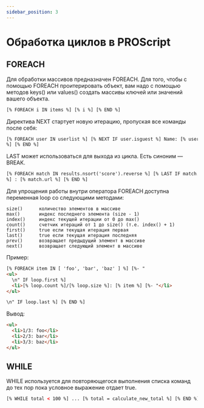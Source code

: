 ```yaml
---
sidebar_position: 3
---
```


# Обработка циклов в PROScript

## FOREACH

Для обработки массивов предназначен FOREACH.
Для того, чтобы с помощью FOREACH проитерировать объект, вам надо с помощью методов keys() или values() создать массивы ключей или значений вашего объекта.

```html
[% FOREACH i IN items %] [% i %] [% END %]
```

Директива NEXT стартует новую итерацию, пропуская все команды после себя:

```html
[% FOREACH user IN userlist %] [% NEXT IF user.isguest %] Name: [% user.name %] Email: [% user.email
%] [% END %]
```

LAST может использоваться для выхода из цикла. Есть синоним — BREAK.

```html
[% FOREACH match IN results.nsort('score').reverse %] [% LAST IF match.score < 50 %] [% match.score
%] : [% match.url %] [% END %]
```

Для упрощения работы внутри оператора FOREACH доступна переменная loop со следующими методами:

```
size()      количество элементов в массиве
max()       индекс последнего элемента (size - 1)
index()     индекс текущей итерации от 0 до max()
count()     счетчик итераций от 1 до size() (т.е. index() + 1)
first()     true если текущая итерация первая
last()      true если текущая итерация последняя
prev()      возвращает предыдущий элемент в массиве
next()      возвращает следующий элемент в массиве
```

Пример:

```html
[% FOREACH item IN [ 'foo', 'bar', 'baz' ] %] [%- "
<ul>
  \n" IF loop.first %]
  <li>[% loop.count %]/[% loop.size %]: [% item %] [%- "</li>
</ul>

\n" IF loop.last %] [% END %]
```

Вывод:

```html
<ul>
  <li>1/3: foo</li>
  <li>2/3: bar</li>
  <li>3/3: baz</li>
</ul>
```

## WHILE

WHILE используется для повторяющегося выполнения списка команд до тех пор пока условное выражение отдает true.

```html
[% WHILE total < 100 %] ... [% total = calculate_new_total %] [% END %]
```
